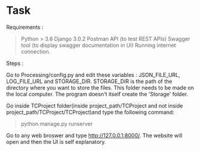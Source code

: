 # Task

Requirements : 

> Python > 3.6
> Django 3.0.2
> Postman API (to test REST APIs)
> Swagger tool (to display swagger documentation in UI)
> Running internet connection.

Steps :

Go to Processing/config.py and edit these variables : JSON_FILE_URL, LOG_FILE_URL and STORAGE_DIR. STORAGE_DIR is the path of the directory where you want to store the files. This folder needs to be made on the local computer. The program doesn't itself create the 'Storage' folder.

Go inside TCProject folder(inside project_path/TCProject and not inside project_path/TCProject/TCProject)and type the following command:

> python manage.py runserver

Go to any web broswer and type http://127.0.0.1:8000/. The website will open and then the UI is self explanatory.
